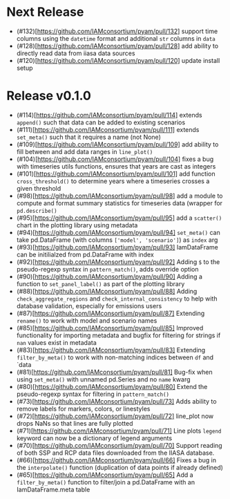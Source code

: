 
# Next Release

- (#132)[https://github.com/IAMconsortium/pyam/pull/132] support time columns using the `datetime` format and additional `str` columns in `data`
- (#128)[https://github.com/IAMconsortium/pyam/pull/128] add ability to directly read data from iiasa data sources
- (#120)[https://github.com/IAMconsortium/pyam/pull/120] update install setup

# Release v0.1.0

- (#114)[https://github.com/IAMconsortium/pyam/pull/114] extends `append()` such that data can be added to existing scenarios
- (#111)[https://github.com/IAMconsortium/pyam/pull/111] extends `set_meta()` such that it requires a name (not None)
- (#109)[https://github.com/IAMconsortium/pyam/pull/109] add ability to fill between and add data ranges in `line_plot()`
- (#104)[https://github.com/IAMconsortium/pyam/pull/104] fixes a bug with timeseries utils functions, ensures that years are cast as integers
- (#101)[https://github.com/IAMconsortium/pyam/pull/101] add function `cross_threshold()` to determine years where a timeseries crosses a given threshold
- (#98)[https://github.com/IAMconsortium/pyam/pull/98] add a module to compute and format summary statistics for timeseries data (wrapper for `pd.describe()`
- (#95)[https://github.com/IAMconsortium/pyam/pull/95] add a `scatter()` chart in the plotting library using metadata
- (#94)[https://github.com/IAMconsortium/pyam/pull/94] `set_meta()` can take pd.DataFrame (with columns `['model', 'scenario']`) as `index` arg
- (#93)[https://github.com/IAMconsortium/pyam/pull/93] IamDataFrame can be initilialzed from pd.DataFrame with index
- (#92)[https://github.com/IAMconsortium/pyam/pull/92] Adding `$` to the pseudo-regexp syntax in `pattern_match()`, adds override option
- (#90)[https://github.com/IAMconsortium/pyam/pull/90] Adding a function to `set_panel_label()` as part of the plotting library
- (#88)[https://github.com/IAMconsortium/pyam/pull/88] Adding `check_aggregate_regions` and `check_internal_consistency` to help with database validation, especially for emissions users
- (#87)[https://github.com/IAMconsortium/pyam/pull/87] Extending `rename()` to work with model and scenario names
- (#85)[https://github.com/IAMconsortium/pyam/pull/85] Improved functionality for importing metadata and bugfix for filtering for strings if `nan` values exist in metadata
- (#83)[https://github.com/IAMconsortium/pyam/pull/83] Extending `filter_by_meta()` to work with non-matching indices between `df` and `data
- (#81)[https://github.com/IAMconsortium/pyam/pull/81] Bug-fix when using `set_meta()` with unnamed pd.Series and no `name` kwarg
- (#80)[https://github.com/IAMconsortium/pyam/pull/80] Extend the pseudo-regexp syntax for filtering in `pattern_match()`
- (#73)[https://github.com/IAMconsortium/pyam/pull/73] Adds ability to remove labels for markers, colors, or linestyles
- (#72)[https://github.com/IAMconsortium/pyam/pull/72] line_plot now drops NaNs so that lines are fully plotted
- (#71)[https://github.com/IAMconsortium/pyam/pull/71] Line plots `legend` keyword can now be a dictionary of legend arguments
- (#70)[https://github.com/IAMconsortium/pyam/pull/70] Support reading of both SSP and RCP data files downloaded from the IIASA database.
- (#66)[https://github.com/IAMconsortium/pyam/pull/66] Fixes a bug in the `interpolate()` function (duplication of data points if already defined)
- (#65)[https://github.com/IAMconsortium/pyam/pull/65] Add a `filter_by_meta()` function to filter/join a pd.DataFrame with an IamDataFrame.meta table
